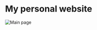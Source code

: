 # My personal website

![Main page](https://user-images.githubusercontent.com/8469236/200286229-efa60fb0-2d39-477c-adff-3e5d7435f03f.png)

